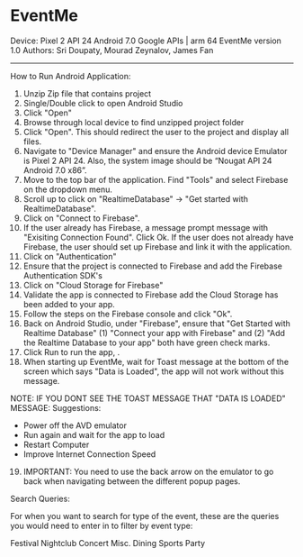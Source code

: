 # EventMe

Device: Pixel 2 API 24 Android 7.0 Google APIs | arm 64
EventMe version 1.0
Authors: Sri Doupaty, Mourad Zeynalov, James Fan

**************************************************************************************

How to Run Android Application: 
1. Unzip Zip file that contains project
2. Single/Double click to open Android Studio 
3. Click "Open"
4. Browse through local device to find unzipped project folder
5. Click "Open". This should redirect the user to the project and display all files.
6. Navigate to "Device Manager" and ensure the Android device Emulator is Pixel 2 API 24. Also, the system image should be “Nougat API 24 Android 7.0 x86”.
7. Move to the top bar of the application. Find "Tools" and select Firebase on the dropdown menu.
8. Scroll up to click on "RealtimeDatabase" -> "Get started with RealtimeDatabase". 
9. Click on "Connect to Firebase". 
10. If the user already has Firebase, a message prompt message with "Exisiting Connection Found". Click Ok.  If the user does not already have Firebase, the user should set up Firebase and link it with the application. 
11. Click on "Authentication"
12. Ensure that the project is connected to Firebase and add the Firebase Authentication SDK's
13. Click on "Cloud Storage for Firebase"
14. Validate the app is connected to Firebase add the Cloud Storage has been added to your app.
15. Follow the steps on the Firebase console and click "Ok". 
16. Back on Android Studio, under "Firebase", ensure that "Get Started with Realtime Database" (1) "Connect your app with Firebase"
and (2) "Add the Realtime Database to your app" both have green check marks. 
17. Click Run to run the app, . 
18. When starting up EventMe, wait for Toast message at the bottom of the screen which says "Data is Loaded", the app will not work without this message.

NOTE: IF YOU DONT SEE THE TOAST MESSAGE THAT "DATA IS LOADED" MESSAGE:
Suggestions:
- Power off the AVD emulator
- Run again and wait for the app to load
- Restart Computer
- Improve Internet Connection Speed


19. IMPORTANT: You need to use the back arrow on the emulator to go back when navigating between the different popup pages. 

Search Queries: 

For when you want to search for type of the event, these are the queries you would need to enter in to filter by event type:

Festival
Nightclub
Concert
Misc.
Dining
Sports
Party






